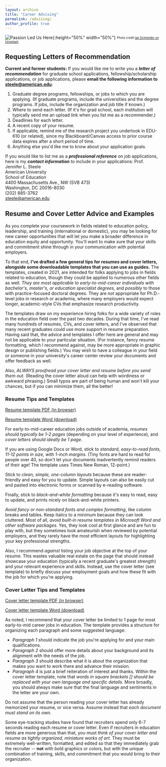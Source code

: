 ```yaml
---
layout: archive
title: "Career Advising"
permalink: /advising/
author_profile: true
---
```


![Passion Led Us Here](/images/ian-schneider-TamMbr4okv4-unsplash.jpg){:height="50%" width="50%"}
<sub><sup>Photo credit [Ian Schneider on Unsplash](https://unsplash.com/photos/TamMbr4okv4?utm_source=unsplash&utm_medium=referral&utm_content=creditShareLink)</sup></sub> 

## Requesting Letters of Recommendation

**Current and former students:** If you would like me to write you a ***letter of recommendation*** for graduate school applications, fellowship/scholarship applications, or job applications, 
please **email the following information to [steele@american.edu](mailto:steele@american.edu)**:

1. Graduate degree programs, fellowships, or jobs to which you are applying.
   (If graduate programs, include the universities and the degree programs. If jobs, include the organization and job title if known.)
2. Where to send each letter. (If it's for grad school, each institution will typically send me an upload link when you list me as a recommender.)
3. Deadlines for each letter.
4. A recent copy of your resume.
5. If applicable, remind me of the research project you undertook in EDU-610 (or related), 
   since my Blackboard/Canvas access to prior course data expires after a short period of time.
6. Anything else you'd like me to know about your application goals.

If you would like to list me as a ***professional reference*** on job applications, here is my ***contact information*** to include in your applications:
Prof. Jennifer L. Steele  
American University  
School of Education  
4400 Massachusetts Ave., NW (SVB 473)  
Washington, DC 20016-8030  
(202) 885-3762  
steele@american.edu  

## Resume and Cover Letter Advice and Examples

As you complete your coursework in fields related to education policy, leadership, and training (international or domestic), 
you may be looking for new career opportunities that will let you make a broader difference in education equity and opportunity. 
You'll want to make sure that your skills and commitment shine through in your communication with potential employers.
 
To that end, **I've drafted a few general tips for resumes and cover letters, alongside some downloadable templates that you can use as guides.** 
The templates, created in 2021, are intended for folks applying to jobs in fields related to education, though they could be applied to
numerous other fields as well. *They are most applicable to early-to-mid-career individuals with bachelor's, master's, 
or education specialist degrees,* and *possibly* to those with practice-focused doctoral degrees. They are *not* appropriate for Ph.D.-level 
jobs in research or academia, where many employers would expect longer, academic-style CVs that emphasize research productivity. 

The templates draw on my experience hiring folks for a wide variety of roles in the education field over the past two decades. During that time,
I've read many hundreds of resumes, CVs, and cover letters, and I've observed that many recent graduates could use more support in resume preparation. 
Having said that, the advice and templates I offer here are general and may not be applicable to your particular situation. 
(For instance, fancy resume formatting, which I recommend against, may be more appropriate in graphic design or publishing fields.) You may wish to have a
colleague in your field or someone in your university's career center review your documents and offer feedback as well. 

Also, *ALWAYS proofread your cover letter and resume before you send them out.* (Reading the cover letter aloud can help with wordiness or awkward phrasing.) 
Small typos are part of being human and won't kill your chances, but if you can minimize them, all the better!

### Resume Tips and Templates

[Resume template PDF (in browser)](/files/Steele_Resume_Template_MEd_MA_Education.pdf)

[Resume template Word (download)](/files/Steele_Resume_Template_MEd_MA_Education.docx)

For early-to-mid-career education jobs outside of academia, *resumes should typically be 1-2 pages* (depending on your level of experience), and *cover letters 
should ideally be 1 page*. 

If you are using Google Docs or Word, stick to *standard, easy-to-read fonts, 11-12 points in size, with 1-inch margins.* (Tiny fonts are hard to read for people over 40, so don't let your documents inadvertently remind readers of their age! The template uses 
Times New Roman, 12-point.)

Stick to *clean, simple, one-column layouts* because these are reader-friendly and easy for you to update. Simple layouts can also be easily 
cut and pasted into electronic forms or scanned by e-reading software. 

Finally, stick to *black-and-white formatting* because it's easy to read, easy to update, and prints nicely on black-and-white printers.

*Avoid fancy or non-standard fonts and complex formatting*, like column breaks and tables. Keep italics to a minimum because they can look cluttered.
Most of all, *avoid built-in resume templates in Microsoft Word and other software packages.* Yes, they look cool at first glance and are fun to play with, 
but they sometimes look amateurish when reviewed by potential employers, and they rarely have the most efficient layouts for highlighting your 
key professional strengths.

Also, I recommend *against* listing your job objective at the top of your resume. This wastes valuable real estate on the page that should instead
showcase your education (typically a recent graduate's greatest strength) and your relevant experience and skills. Instead, use the cover letter 
(see template) to briefly discuss your employment goals and how these fit with the job for which you're applying.

### Cover Letter Tips and Templates

[Cover letter template PDF (in browser)](/files/Steele_CoverLetter_Template_MEd_MA_Education.pdf)

[Cover letter template Word (download)](/files/Steele_CoverLetter_Template_MEd_MA_Education.docx)

As noted, I recommend that your cover letter be limited to 1 page for most early-to-mid career jobs in education. The template provides a structure 
for organizing each paragraph and some suggested language: 
- *Paragraph 1* should indicate the job you're applying for and your main qualifications. 
- *Paragraph 2* should offer more details about your background and its alignment with the needs of the job. 
- *Paragraph 3* should describe what it is about the organization that makes you want to work there and advance their mission. 
- *Paragraph 4* is just a brief reiteration of interest and thanks. 
Within the cover letter template, note that *words in square brackets [] should be replaced with your own language and specific details.* 
More broadly, you should always make sure that the final language and sentiments in the letter are your own.

Do not assume that the person reading your cover letter has already memorized your resume, or vice versa. Assume instead that
*each document must stand on its own.* 

Some eye-tracking studies have found that recruiters spend only 6-7 seconds reading each resume or cover letter. 
Even if recruiters in education fields are more generous than that, you must *think of your cover letter and resume as tightly organized, miniature works 
of art.* They must be extremely well-written, formatted, and edited so that they immediately grab the recruiter -- **not** with bold graphics or colors, 
but with the unique combination of training, skills, and commitment that you would bring to their organization. 
